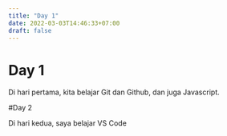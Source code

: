 ```yaml
---
title: "Day 1"
date: 2022-03-03T14:46:33+07:00
draft: false
---
```


# Day 1

Di hari pertama, kita belajar Git dan Github, dan juga Javascript.

#Day 2

Di hari kedua, saya belajar VS Code
